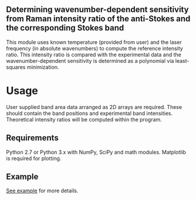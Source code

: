 ## Determining wavenumber-dependent sensitivity from Raman intensity ratio of the anti-Stokes and the corresponding Stokes band



This module uses known temperature (provided from user) and the laser frequency (in absolute wavenumbers) to compute the reference intensity ratio. This intensity ratio is compared with the experimental data and the wavenumber-dependent sensitivity is determined as a polynomial via least-squares minimization.


# Usage
User supplied band area data arranged as 2D arrays are required. These should contain the band positions and experimental band intensities. Theoretical intensity ratios will be computed within the program.

Requirements
----------------
Python 2.7 or Python 3.x with NumPy, SciPy and math modules. Matplotlib is required for plotting.

Example
----------------
[See example](https://github.com/ankit7540/IntensityCalbr/blob/master/PythonModule/determine_C2/vibrationalRaman_liquids/antiStokes_Stokes_ratios/example/example_antiStokes_Stokes_Raman_intensities.ipynb) for more details.
